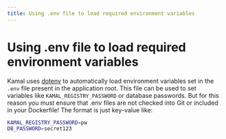 ```yaml
---
title: Using .env file to load required environment variables
---
```


# Using .env file to load required environment variables

Kamal uses [dotenv](https://github.com/bkeepers/dotenv) to automatically load environment variables set in the `.env` file present in the application root. This file can be used to set variables like `KAMAL_REGISTRY_PASSWORD` or database passwords. But for this reason you must ensure that .env files are not checked into Git or included in your Dockerfile! The format is just key-value like:

```bash
KAMAL_REGISTRY_PASSWORD=pw
DB_PASSWORD=secret123
```
